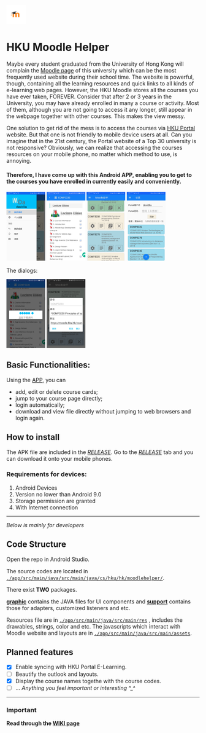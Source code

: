 <img src="app/src/main/res/mipmap-xxxhdpi/ic_launcher_foreground.png" alt="icon" width="10%"></img>
# HKU Moodle Helper

Maybe every student graduated from the University of Hong Kong will complain the 
[Moodle page](https://moodle.hku.hk) of this university which can be the most frequently used website
during their school time. The website is powerful, though, containing  all the learning resources and
quick links to all kinds of e-learning web pages. However, the HKU Moodle stores all the courses you
have ever taken, FOREVER. Consider that after 2 or 3 years in the University, you may have already enrolled
in many a course or activity. Most of them, although you are not going to access it any longer, still
appear in the webpage together with other courses. This makes the view messy. 

One solution to get rid of the mess is to access the courses via 
[HKU Portal](https://hkuportal.hku.hk) website. But that one is not friendly to mobile device users 
at all. Can you imagine that in the 21st century, the Portal website of a Top 30 university is not 
responsive? Obviously, we can realize that accessing the courses resources on your mobile phone, no 
matter which method to use, is annoying. 

#### Therefore, I have come up with this Android APP, enabling you to get to the courses you have enrolled in currently easily and conveniently. 

<img src=".idea/img/4.jpg" alt="Drawer layout" width="20%"></img>
<img src=".idea/img/2.jpg" alt="Moodle content" width="20%"></img>
<img src=".idea/img/3-1.jpg" alt="Cards for courses" width="20%"></img>
<img src=".idea/img/3.jpg" alt="Setting activities" width="20%"></img>

The dialogs:

<img src=".idea/img/1.jpg" alt="Loading dialog" width="20%"></img>
<img src=".idea/img/5.jpg" alt="Editing dialog" width="20%"></img>

## Basic Functionalities: 

Using the [APP](https://github.com/EE-LiuYunhao/moodlehelper/releases), you can 
 * add, edit or delete course cards;
 * jump to your course page directly; 
 * login automatically; 
 * download and view file directly without jumping to web browsers and login again.
 
## How to install

The APK file are included in the [*RELEASE*](https://github.com/EE-LiuYunhao/moodlehelper/releases). 
Go to the [*RELEASE*](https://github.com/EE-LiuYunhao/moodlehelper/releases) tab and you can download
it onto your mobile phones. 

### Requirements for devices: 
1. Android Devices
1. Version no lower than Android 9.0
1. Storage permission are granted
1. With Internet connection

---
*Below is mainly for developers*

## Code Structure

Open the repo in Android Studio. 

The source codes are located in 
[`./app/src/main/java/src/main/java/cs/hku/hk/moodlehelper/`](https://github.com/EE-LiuYunhao/moodlehelper/tree/master/app/src/main/java/cs/hku/hk/moodlehelper).

There exist **TWO** packages. 

[**graphic**](https://github.com/EE-LiuYunhao/moodlehelper/tree/master/app/src/main/java/cs/hku/hk/moodlehelper/graphic)
contains the JAVA files for UI components and 
[**support**](https://github.com/EE-LiuYunhao/moodlehelper/tree/master/app/src/main/java/cs/hku/hk/moodlehelper/supports)
contains those for adapters, customized listeners and etc. 

Resources file are in 
[`./app/src/main/java/src/main/res`](https://github.com/EE-LiuYunhao/moodlehelper/tree/master/app/src/main/res)
, includes the drawables, strings, color and etc. 
The javascripts which interact with Moodle website and layouts are in
[`./app/src/main/java/src/main/assets`](https://github.com/EE-LiuYunhao/moodlehelper/tree/master/app/src/main/assets). 

## Planned features
- [x] Enable syncing with HKU Portal E-Learning. 
- [ ] Beautify the outlook and layouts.
- [x] Display the course names togethe with the course codes. 
- [ ] ... *Anything you feel important or interesting \^_\^*

-----

### Important
**Read through the [WIKI page](https://https://github.com/EE-LiuYunhao/moodlehelper/wiki)**
